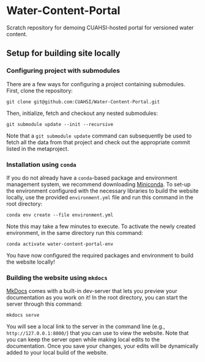 # Water-Content-Portal
Scratch repository for demoing CUAHSI-hosted portal for versioned water content.

## Setup for building site locally

### Configuring project with submodules

There are a few ways for configuring a project containing submodules. First, clone the repository:

```
git clone git@github.com:CUAHSI/Water-Content-Portal.git
```

Then, initialize, fetch and checkout any nested submodules:

```
git submodule update --init --recursive
```

Note that a `git submodule update` command can subsequently be used to fetch all the data from that project and check out the appropriate commit listed in the metaproject.

### Installation using `conda`

If you do not already have a `conda`-based package and environment management system, we recommend downloading [Miniconda](https://www.anaconda.com/docs/getting-started/miniconda/main). To set-up the environment configured with the necessary libraries to build the website locally, use the provided `environment.yml` file and run this command in the root directory:

```
conda env create --file environment.yml
```

Note this may take a few minutes to execute. To activate the newly created environment, in the same directory run this command:
```
conda activate water-content-portal-env
```

You have now configured the required packages and environment to build the website locally!


### Building the website using `mkdocs`

[MkDocs](https://www.mkdocs.org/) comes with a built-in dev-server that lets you preview your documentation as you work on it! In the root directory, you can start the server through this command:
```
mkdocs serve
```
You will see a local link to the server in the command line (e.g., `http://127.0.0.1:8000/`) that you can use to view the website. Note that you can keep the server open while making local edits to the documentation. Once you save your changes, your edits will be dynamically added to your local build of the website.
